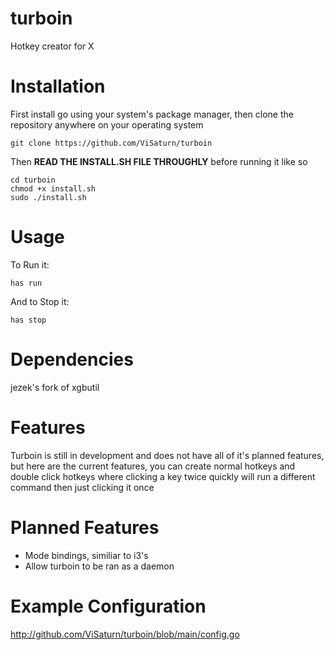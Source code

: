 # turboin
Hotkey creator for X
# Installation
First install go using your system's package manager, then clone the repository anywhere on your operating system

    git clone https://github.com/ViSaturn/turboin

Then **READ THE INSTALL.SH FILE THROUGHLY** before running it like so

    cd turboin
    chmod +x install.sh
    sudo ./install.sh
    
# Usage
To Run it:

    has run

And to Stop it:

    has stop

# Dependencies
jezek's fork of xgbutil

# Features
Turboin is still in development and does not have all of it's
planned features, but here are the current features,
you can create normal hotkeys and double click hotkeys where clicking a key
twice quickly will run a different command then just clicking it once

# Planned Features
- Mode bindings, similiar to i3's
- Allow turboin to be ran as a daemon

# Example Configuration
http://github.com/ViSaturn/turboin/blob/main/config.go
